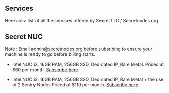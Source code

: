 ## Services

Here are a list of all the services offered by Secret LLC / Secretnodes.org


## Secret NUC

Note : Email admin@secretnodes.org before subsribing to ensure your machine is ready to go before billing starts.

* Intel NUC i3, 16GB RAM, 256GB SSD, Dedicated IP, Bare Metal. Priced at $60 per month. [Subscribe here](https://www.paypal.com/webapps/billing/plans/subscribe?plan_id=P-57J942729T128483XL4BV5DQ)

* Intel NUC i3, 16GB RAM, 256GB SSD, Dedicated IP, Bare Metal + the use of 2 Sentry Nodes Priced at $110 per month. [Subscribe here](https://www.paypal.com/webapps/billing/plans/subscribe?plan_id=P-9PM9296729793574GL4PY2RQ)

